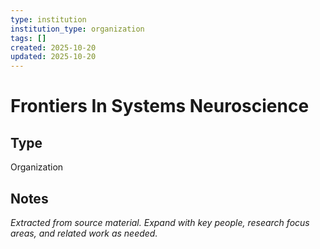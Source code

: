 ```yaml
---
type: institution
institution_type: organization
tags: []
created: 2025-10-20
updated: 2025-10-20
---
```


# Frontiers In Systems Neuroscience

## Type

Organization

## Notes

*Extracted from source material. Expand with key people, research focus areas, and related work as needed.*
